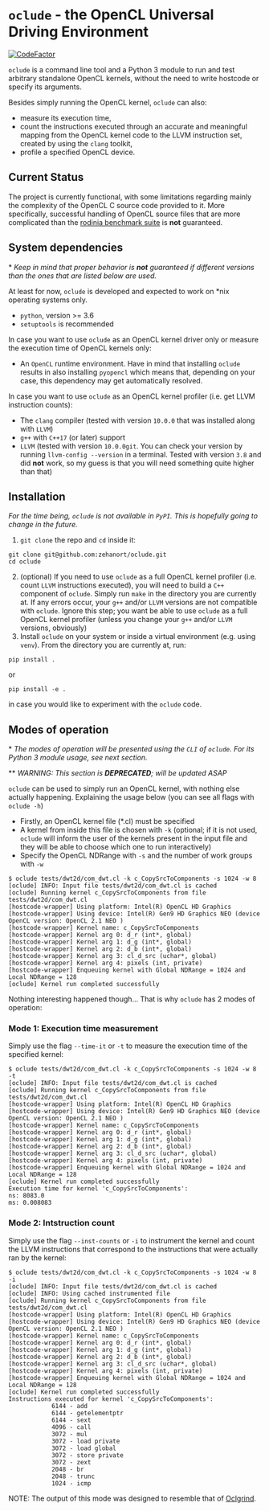 # `oclude` - the OpenCL Universal Driving Environment

[![CodeFactor](https://www.codefactor.io/repository/github/zehanort/oclude/badge)](https://www.codefactor.io/repository/github/zehanort/oclude)

`oclude` is a command line tool and a Python 3 module to run and test arbitrary standalone OpenCL kernels, without the need to write hostcode or specify its arguments.

Besides simply running the OpenCL kernel, `oclude` can also:
- measure its execution time,
- count the instructions executed through an accurate and meaningful mapping from the OpenCL kernel code to the LLVM instruction set, created by using the `clang` toolkit,
- profile a specified OpenCL device.

## Current Status

The project is currently functional, with some limitations regarding mainly the complexity of the OpenCL C source code provided to it.
More specifically, successful handling of OpenCL source files that are more complicated than the [rodinia benchmark suite](tests/rodinia_kernels) is **not** guaranteed.

## System dependencies

\* *Keep in mind that proper behavior is **not** guaranteed if different versions than the ones that are listed below are used.*

At least for now, `oclude` is developed and expected to work on \*nix operating systems only.

- `python`, version >= 3.6
- `setuptools` is recommended

In case you want to use `oclude` as an OpenCL kernel driver only or measure the execution time of OpenCL kernels only:
- An `OpenCL` runtime environment. Have in mind that installing `oclude` results in also installing `pyopencl` which means that, depending on your case, this dependency may get automatically resolved.

In case you want to use `oclude` as an OpenCL kernel profiler (i.e. get LLVM instruction counts):
- The `clang` compiler (tested with version `10.0.0` that was installed along with `LLVM`)
- `g++` with `C++17` (or later) support
- `LLVM` (tested with version `10.0.0git`. You can check your version by running `llvm-config --version` in a terminal. Tested with version `3.8` and did **not** work, so my guess is that you will need something quite higher than that)

## Installation

*For the time being, `oclude` is not available in `PyPI`. This is hopefully going to change in the future.*

1. `git clone` the repo and `cd` inside it:
```
git clone git@github.com:zehanort/oclude.git
cd oclude
```
2. (optional) If you need to use `oclude` as a full OpenCL kernel profiler (i.e. count `LLVM` instructions executed), you will need to build a `C++` component of `oclude`. Simply run `make` in the directory you are currently at. If any errors occur, your `g++` and/or `LLVM` versions are not compatible with `oclude`. Ignore this step; you want be able to use `oclude` as a full OpenCL kernel profiler (unless you change your `g++` and/or `LLVM` versions, obviously)
3. Install `oclude` on your system or inside a virtual environment (e.g. using `venv`). From the directory you are currently at, run:
```
pip install .
```
or
```
pip install -e .
```
in case you would like to experiment with the `oclude` code.

## Modes of operation

\* *The modes of operation will be presented using the `CLI` of `oclude`. For its Python 3 module usage, see next section.*

\*\* *WARNING: This section is **DEPRECATED**; will be updated ASAP*

`oclude` can be used to simply run an OpenCL kernel, with nothing else actually happening. Explaining the usage below (you can see all flags with `oclude -h`)
- Firstly, an OpenCL kernel file (\*.cl) must be specified
- A kernel from inside this file is chosen with `-k` (optional; if it is not used, `oclude` will inform the user of the kernels present in the input file and they will be able to choose which one to run interactively)
- Specify the OpenCL NDRange with `-s` and the number of work groups with `-w`

```
$ oclude tests/dwt2d/com_dwt.cl -k c_CopySrcToComponents -s 1024 -w 8
[oclude] INFO: Input file tests/dwt2d/com_dwt.cl is cached
[oclude] Running kernel c_CopySrcToComponents from file tests/dwt2d/com_dwt.cl
[hostcode-wrapper] Using platform: Intel(R) OpenCL HD Graphics
[hostcode-wrapper] Using device: Intel(R) Gen9 HD Graphics NEO (device OpenCL version: OpenCL 2.1 NEO )
[hostcode-wrapper] Kernel name: c_CopySrcToComponents
[hostcode-wrapper] Kernel arg 0: d_r (int*, global)
[hostcode-wrapper] Kernel arg 1: d_g (int*, global)
[hostcode-wrapper] Kernel arg 2: d_b (int*, global)
[hostcode-wrapper] Kernel arg 3: cl_d_src (uchar*, global)
[hostcode-wrapper] Kernel arg 4: pixels (int, private)
[hostcode-wrapper] Enqueuing kernel with Global NDRange = 1024 and Local NDRange = 128
[oclude] Kernel run completed successfully
```

Nothing interesting happened though... That is why `oclude` has 2 modes of operation:

### Mode 1: Execution time measurement

Simply use the flag `--time-it` or `-t` to measure the execution time of the specified kernel:

```
$ oclude tests/dwt2d/com_dwt.cl -k c_CopySrcToComponents -s 1024 -w 8 -t
[oclude] INFO: Input file tests/dwt2d/com_dwt.cl is cached
[oclude] Running kernel c_CopySrcToComponents from file tests/dwt2d/com_dwt.cl
[hostcode-wrapper] Using platform: Intel(R) OpenCL HD Graphics
[hostcode-wrapper] Using device: Intel(R) Gen9 HD Graphics NEO (device OpenCL version: OpenCL 2.1 NEO )
[hostcode-wrapper] Kernel name: c_CopySrcToComponents
[hostcode-wrapper] Kernel arg 0: d_r (int*, global)
[hostcode-wrapper] Kernel arg 1: d_g (int*, global)
[hostcode-wrapper] Kernel arg 2: d_b (int*, global)
[hostcode-wrapper] Kernel arg 3: cl_d_src (uchar*, global)
[hostcode-wrapper] Kernel arg 4: pixels (int, private)
[hostcode-wrapper] Enqueuing kernel with Global NDRange = 1024 and Local NDRange = 128
[oclude] Kernel run completed successfully
Execution time for kernel 'c_CopySrcToComponents':
ns: 8083.0
ms: 0.008083
```

### Mode 2: Intstruction count

Simply use the flag `--inst-counts` or `-i` to instrument the kernel and count the LLVM instructions that correspond to the instructions that were actually ran by the kernel:

```
$ oclude tests/dwt2d/com_dwt.cl -k c_CopySrcToComponents -s 1024 -w 8 -i
[oclude] INFO: Input file tests/dwt2d/com_dwt.cl is cached
[oclude] INFO: Using cached instrumented file
[oclude] Running kernel c_CopySrcToComponents from file tests/dwt2d/com_dwt.cl
[hostcode-wrapper] Using platform: Intel(R) OpenCL HD Graphics
[hostcode-wrapper] Using device: Intel(R) Gen9 HD Graphics NEO (device OpenCL version: OpenCL 2.1 NEO )
[hostcode-wrapper] Kernel name: c_CopySrcToComponents
[hostcode-wrapper] Kernel arg 0: d_r (int*, global)
[hostcode-wrapper] Kernel arg 1: d_g (int*, global)
[hostcode-wrapper] Kernel arg 2: d_b (int*, global)
[hostcode-wrapper] Kernel arg 3: cl_d_src (uchar*, global)
[hostcode-wrapper] Kernel arg 4: pixels (int, private)
[hostcode-wrapper] Enqueuing kernel with Global NDRange = 1024 and Local NDRange = 128
[oclude] Kernel run completed successfully
Instructions executed for kernel 'c_CopySrcToComponents':
            6144 - add
            6144 - getelementptr
            6144 - sext
            4096 - call
            3072 - mul
            3072 - load private
            3072 - load global
            3072 - store private
            3072 - zext
            2048 - br
            2048 - trunc
            1024 - icmp
```

NOTE: The output of this mode was designed to resemble that of [Oclgrind](https://github.com/jrprice/Oclgrind).
